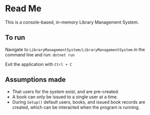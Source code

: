 # Read Me

This is a console-based, in-memory Library Management System.

## To run
Navigate to `LibraryManagementSystem/LibraryManagementSystem` in the command line and run: `dotnet run`

Exit the application with `Ctrl + C`

## Assumptions made
- That users for the system exist, and are pre-created.
- A book can only be issued to a single user at a time.
- During `Setup()` default users, books, and issued book records are created, which can be interacted when the program is running.


